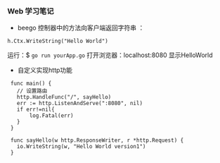 ### __Web 学习笔记__

- beego 控制器中的方法向客户端返回字符串 ：
 ```
 h.Ctx.WriteString("Hello World")

 ```
 运行：$ `go run yourApp.go`
 打开浏览器：localhost:8080
 显示HelloWorld

- 自定义实现http功能
 ```
  func main() {
  	// 设置路由
  	http.HandleFunc("/", sayHello)
  	err := http.ListenAndServe(":8080", nil)
  	if err!=nil{
  		log.Fatal(err)
  	}
  }

  func sayHello(w http.ResponseWriter, r *http.Request) {
  	io.WriteString(w, "Hello World version1")
  }

 ```

